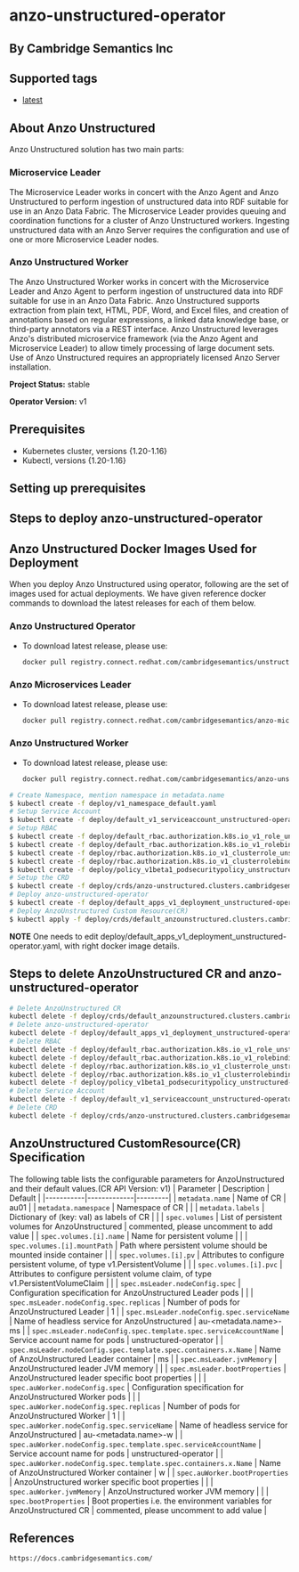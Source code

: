 # anzo-unstructured-operator

## By Cambridge Semantics Inc

## Supported tags

* [latest](registry.connect.redhat.com/cambridgesemantics/unstructured-operator:latest)

## About Anzo Unstructured
Anzo Unstructured solution has two main parts:
### Microservice Leader
The Microservice Leader works in concert with the Anzo Agent and Anzo Unstructured to perform ingestion of unstructured data into RDF suitable for use in an Anzo Data Fabric. The Microservice Leader provides queuing and coordination functions for a cluster of Anzo Unstructured workers. Ingesting unstructured data with an Anzo Server requires the configuration and use of one or more Microservice Leader nodes.
### Anzo Unstructured Worker
The Anzo Unstructured Worker works in concert with the Microservice Leader and Anzo Agent to perform ingestion of unstructured data into RDF suitable for use in an Anzo Data Fabric. Anzo Unstructured supports extraction from plain text, HTML, PDF, Word, and Excel files, and creation of annotations based on regular expressions, a linked data knowledge base, or third-party annotators via a REST interface. Anzo Unstructured leverages Anzo's distributed microservice framework (via the Anzo Agent and Microservice Leader) to allow timely processing of large document sets. Use of Anzo Unstructured requires an appropriately licensed Anzo Server installation.

**Project Status:** stable

**Operator Version:** v1

## Prerequisites
* Kubernetes cluster, versions {1.20-1.16}
* Kubectl, versions {1.20-1.16}

## Setting up prerequisites

## Steps to deploy anzo-unstructured-operator

## Anzo Unstructured Docker Images Used for Deployment
When you deploy Anzo Unstructured using operator, following are the set of images used for actual deployments. We have given reference docker commands to download the latest releases for each of them below.

### Anzo Unstructured Operator

* To download latest release, please use:

   ```sh
   docker pull registry.connect.redhat.com/cambridgesemantics/unstructured-operator
   ```

### Anzo Microservices Leader

* To download latest release, please use:

   ```sh
   docker pull registry.connect.redhat.com/cambridgesemantics/anzo-microservices-leader
   ```

### Anzo Unstructured Worker

* To download latest release, please use:

   ```sh
   docker pull registry.connect.redhat.com/cambridgesemantics/anzo-unstructured-worker
   ```

```sh
# Create Namespace, mention namespace in metadata.name
$ kubectl create -f deploy/v1_namespace_default.yaml
# Setup Service Account
$ kubectl create -f deploy/default_v1_serviceaccount_unstructured-operator.yaml --namespace <namespace>
# Setup RBAC
$ kubectl create -f deploy/default_rbac.authorization.k8s.io_v1_role_unstructured-operator.yaml --namespace <namespace>
$ kubectl create -f deploy/default_rbac.authorization.k8s.io_v1_rolebinding_unstructured-operator.yaml --namespace <namespace>
$ kubectl create -f deploy/rbac.authorization.k8s.io_v1_clusterrole_unstructured-operator.yaml
$ kubectl create -f deploy/rbac.authorization.k8s.io_v1_clusterrolebinding_unstructured-operator.yaml
$ kubectl create -f deploy/policy_v1beta1_podsecuritypolicy_unstructured-privileged.yaml
# Setup the CRD
$ kubectl create -f deploy/crds/anzo-unstructured.clusters.cambridgesemantics.com_anzo-unstructureds_crd.yaml
# Deploy anzo-unstructured-operator
$ kubectl create -f deploy/default_apps_v1_deployment_unstructured-operator.yaml --namespace <namespace>
# Deploy AnzoUnstructured Custom Resource(CR)
$ kubectl apply -f deploy/crds/default_anzounstructured.clusters.cambridgesemantics.com_v1_anzounstructured_au01.yaml --namespace <namespace>
```

**NOTE** One needs to edit deploy/default_apps_v1_deployment_unstructured-operator.yaml, with right docker image details.

## Steps to delete AnzoUnstructured CR and anzo-unstructured-operator
```sh
# Delete AnzoUnstructured CR
kubectl delete -f deploy/crds/default_anzounstructured.clusters.cambridgesemantics.com_v1_anzounstructured_au01.yaml --namespace <namespace>
# Delete anzo-unstructured-operator
kubectl delete -f deploy/default_apps_v1_deployment_unstructured-operator.yaml --namespace <namespace>
# Delete RBAC
kubectl delete -f deploy/default_rbac.authorization.k8s.io_v1_role_unstructured-operator.yaml --namespace <namespace>
kubectl delete -f deploy/default_rbac.authorization.k8s.io_v1_rolebinding_unstructured-operator.yaml --namespace <namespace>
kubectl delete -f deploy/rbac.authorization.k8s.io_v1_clusterrole_unstructured-operator.yaml
kubectl delete -f deploy/rbac.authorization.k8s.io_v1_clusterrolebinding_unstructured-operator.yaml
kubectl delete -f deploy/policy_v1beta1_podsecuritypolicy_unstructured-privileged.yaml
# Delete Service Account
kubectl delete -f deploy/default_v1_serviceaccount_unstructured-operator.yaml --namespace <namespace>
# Delete CRD
kubectl delete -f deploy/crds/anzo-unstructured.clusters.cambridgesemantics.com_anzo-unstructureds_crd.yaml
```

## AnzoUnstructured CustomResource(CR) Specification
The following table lists the configurable parameters for AnzoUnstructured and their default values.(CR API Version: v1)
| Parameter | Description | Default |
|-----------|-------------|---------|
| `metadata.name` | Name of CR | au01 |
| `metadata.namespace` | Namespace of CR | |
| `metadata.labels` | Dictionary of (key: val) as labels of CR | |
| `spec.volumes` | List of persistent volumes for AnzoUnstructured | commented, please uncomment to add value |
| `spec.volumes.[i].name` | Name for persistent volume | |
| `spec.volumes.[i].mountPath` | Path where persistent volume should be mounted inside container | |
| `spec.volumes.[i].pv` | Attributes to configure persistent volume, of type v1.PersistentVolume | |
| `spec.volumes.[i].pvc` | Attributes to configure persistent volume claim, of type v1.PersistentVolumeClaim | |
| `spec.msLeader.nodeConfig.spec` | Configuration specification for AnzoUnstructured Leader pods | |
| `spec.msLeader.nodeConfig.spec.replicas` | Number of pods for AnzoUnstructured Leader | 1 |
| `spec.msLeader.nodeConfig.spec.serviceName` | Name of headless service for AnzoUnstructured | au-<metadata.name>-ms |
| `spec.msLeader.nodeConfig.spec.template.spec.serviceAccountName` | Service account name for pods | unstructured-operator |
| `spec.msLeader.nodeConfig.spec.template.spec.containers.x.Name` | Name of AnzoUnstructured Leader container | ms |
| `spec.msLeader.jvmMemory` | AnzoUnstructured leader JVM memory | |
| `spec.msLeader.bootProperties` | AnzoUnstructured leader specific boot properties | |
| `spec.auWorker.nodeConfig.spec` | Configuration specification for AnzoUnstructured Worker pods | |
| `spec.auWorker.nodeConfig.spec.replicas` | Number of pods for AnzoUnstructured Worker | 1 |
| `spec.auWorker.nodeConfig.spec.serviceName` | Name of headless service for AnzoUnstructured | au-<metadata.name>-w |
| `spec.auWorker.nodeConfig.spec.template.spec.serviceAccountName` | Service account name for pods | unstructured-operator |
| `spec.auWorker.nodeConfig.spec.template.spec.containers.x.Name` | Name of AnzoUnstructured Worker container | w |
| `spec.auWorker.bootProperties` | AnzoUnstructured worker specific boot properties | |
| `spec.auWorker.jvmMemory` | AnzoUnstructured worker JVM memory | |
| `spec.bootProperties` | Boot properties i.e. the environment variables for AnzoUnstructured CR | commented, please uncomment to add value |


## References
```https://docs.cambridgesemantics.com/```
